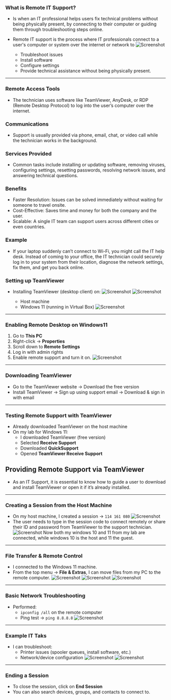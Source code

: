 ### What is Remote IT Support?

- Is when an IT professional helps users fix technical problems without being physically present, by connecting to their computer or guiding them through troubleshooting steps online.

- Remote IT support is the process where IT professionals connect to a user's computer or system over the internet or network to
![Screenshot](images/TeamViewer1.jpg)
  - Troubleshoot issues
  - Install software
  - Configure settings
  - Provide technical assistance without being physically present.
---

### Remote Access Tools
- The technician uses software like TeamViewer, AnyDesk, or RDP (Remote Desktop Protocol) to log into the user’s computer over the internet.

### Communications 
- Support is usually provided via phone, email, chat, or video call while the technician works in the background.

### Services Provided
- Common tasks include installing or updating software, removing viruses, configuring settings, resetting passwords, resolving network issues, and answering technical questions.

### Benefits 
  - Faster Resolution: Issues can be solved immediately without waiting for someone to travel onsite.
  - Cost-Effective: Saves time and money for both the company and the user.
  - Scalable: A single IT team can support users across different cities or even countries.

### Example 
 - If your laptop suddenly can’t connect to Wi-Fi, you might call the IT help desk. Instead of coming to your office, the IT technician could securely log in to your system from their location, diagnose the network settings, fix them, and get you back online.

### Setting up TeamViewer

- Installing TeamViewer (desktop client) on:
![Screenshot](images/TeamViewer2.jpg)
![Screenshot](images/TeamViewer3-0.jpg)

  - Host machine
  - Windows 11 (running in Virtual Box)
![Screenshot](images/TeamViewer4.jpg)
--- 
### Enabling Remote Desktop on Windows11

1. Go to **This PC**
2. Right-click → **Properties**
3. Scroll down to **Remote Settings**
4. Log in with admin rights
5. Enable remote support and turn it on.
![Screenshot](images/TeamViewer4-1.jpg)
---
### Downloading TeamViewer

- Go to the TeamViewer website → Download the free version
- Install TeamViewer → Sign up using support email → Download & sign in with email
---
### Testing Remote Support with TeamViewer

- Already downloaded TeamViewer on the host machine
- On my lab for Windows 11:
  - I downloaded TeamViewer (free version)
  - Selected **Receive Support**
  - Downloaded **QuickSupport**
  - Opened **TeamViewer Receive Support**
## Providing Remote Support via TeamViewer

- As an IT Support, it is essential to know how to guide a user to download and install TeamViewer or open it if it’s already installed.
----
### Creating a Session from the Host Machine

-  On my host machine, I created a session → `114 161 080`
![Screenshot](images/TeamViewer5.jpg)
- The user needs to type in the session code to connect remotely
  or share their ID and password from TeamViewer to the support technician.
![Screenshot](images/TeamViewer6.jpg)
Now both my windows 10 and 11 from my lab are connected, while windows 10 is the host and 11 the guest.

---

### File Transfer & Remote Control

- I connected to the Windows 11 machine.
- From the top menu → **File & Extras**, I can move files from my PC to the remote computer.
![Screenshot](images/TeamViewer7.jpg)
![Screenshot](images/TeamViewer8.jpg)
![Screenshot](images/TeamViewer9.jpg)

---
### Basic Network Troubleshooting

- Performed:
  - `ipconfig /all` on the remote computer
  - Ping test → `ping 8.8.8.8`
![Screenshot](images/TeamViewer10.jpg)
---
### Example IT Taks

- I can troubleshoot:
  - Printer issues (spooler queues, install software, etc.)
  - Network/device configuration
![Screenshot](images/TeamViewer10.jpg)
![Screenshot](images/TeamViewer11.jpg)


---
### Ending a Session

- To close the session, click on **End Session**
- You can also search devices, groups, and contacts to connect to.
